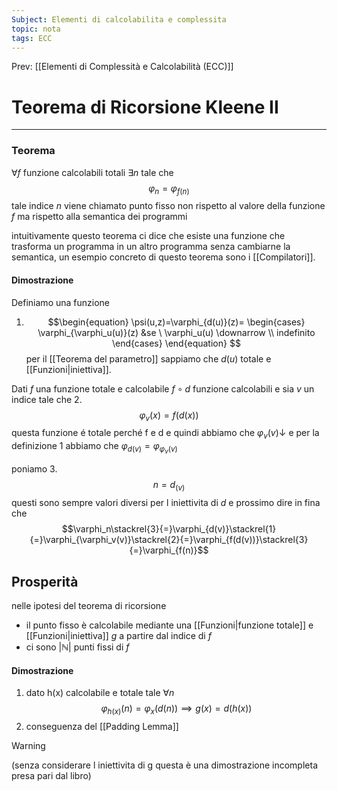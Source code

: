 ```yaml
---
Subject: Elementi di calcolabilita e complessita
topic: nota
tags: ECC
---
```


Prev: [[Elementi di Complessità e Calcolabilità (ECC)]]

# Teorema di Ricorsione Kleene II
---

### Teorema
$\forall f$ funzione calcolabili totali $\exists n$  tale che $$\varphi_n=\varphi_{f(n)}$$ tale indice $n$ viene chiamato punto fisso non rispetto al valore della funzione $f$ ma rispetto alla semantica dei programmi

intuitivamente questo teorema ci dice che esiste una funzione che trasforma un programma in un altro programma senza cambiarne la semantica, un esempio concreto di questo teorema sono i [[Compilatori]]. 

#### Dimostrazione

Definiamo una funzione 
1. $$\begin{equation} 
\psi(u,z)=\varphi_{d(u)}(z)=
\begin{cases}
\varphi_{\varphi_u(u)}(z) &se \ \varphi_u(u) \downarrow \\
indefinito
\end{cases} 
\end{equation}
$$
per il [[Teorema del parametro]] sappiamo che $d(u)$ totale e [[Funzioni|iniettiva]]. 

Dati $f$ una funzione totale e calcolabile $f \circ d$ funzione calcolabili e sia $v$ un indice tale che
2. $$\varphi_v(x) =f(d(x))$$
 questa funzione é totale perché f e d e quindi abbiamo che $\varphi_v(v) \downarrow$
 e per la definizione 1 abbiamo che $\varphi_{d(v)} =\varphi_{\varphi_v(v)}$

poniamo 
3. $$n=d_(v)$$
questi sono sempre valori diversi per l iniettivita di $d$
e prossimo dire in fina che 
$$\varphi_n\stackrel{3}{=}\varphi_{d(v)}\stackrel{1}{=}\varphi_{\varphi_v(v)}\stackrel{2}{=}\varphi_{f(d(v))}\stackrel{3}{=}\varphi_{f(n)}$$

## Prosperità
nelle ipotesi del teorema di ricorsione
- il punto fisso è calcolabile mediante una [[Funzioni|funzione totale]] e [[Funzioni|iniettiva]] $g$ a partire dal indice di $f$
- ci sono $|\mathbb{N}|$ punti fissi di $f$
#### Dimostrazione
1. dato h(x) calcolabile e totale tale $\forall n$ 
$$\varphi_{h(x)}(n)=\varphi_x(d(n)) \implies g(x)=d(h(x))$$
2. conseguenza del [[Padding Lemma]]

>[!warning]
>(senza considerare l iniettivita di g questa è una dimostrazione incompleta presa pari dal libro)
>